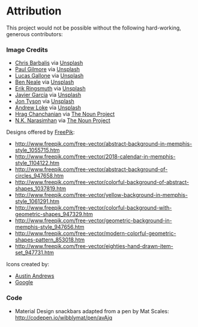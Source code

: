 Attribution
===========

This project would not be possible without the following hard-working, generous contributors:

### Image Credits ###
- [Chris Barbalis](https://unsplash.com/@cbarbalis) via [Unsplash](https://unsplash.com/photos/-1xst_xfY7Y)
- [Paul Gilmore](https://unsplash.com/@paulgilmore) via [Unsplash](https://unsplash.com/photos/q_RRL6vmqSg)
- [Lucas Gallone](https://unsplash.com/@lucasgallone) via [Unsplash](https://unsplash.com/photos/PVw_vtpCGaM)
- [Ben Neale](https://unsplash.com/@ben_neale) via [Unsplash](https://unsplash.com/photos/sUwVwGDfVbo)
- [Erik Ringsmuth](https://unsplash.com/@erikringsmuth) via [Unsplash](https://unsplash.com/photos/ODVotoog7tU)
- [Javier García](https://unsplash.com/@javigabbo) via [Unsplash](https://unsplash.com/photos/76YSjGsK-4c)
- [Jon Tyson](https://unsplash.com/@jontyson) via [Unsplash](https://unsplash.com/photos/v_BgAXQ2hjw)
- [Andrew Loke](https://unsplash.com/@lokeout) via [Unsplash](https://unsplash.com/photos/q_RRL6vmqSg)
- [Hrag Chanchanian](https://thenounproject.com/Hrag/) via [The Noun Project](https://thenounproject.com/term/tab/21837)
- [N.K. Narasimhan](https://thenounproject.com/animnarsi%40yahoo.com/) via [The Noun Project](https://thenounproject.com/term/download/98390/)

Designs offered by [FreePik](http://www.freepik.com):
- http://www.freepik.com/free-vector/abstract-background-in-memphis-style_1055715.htm
- http://www.freepik.com/free-vector/2018-calendar-in-memphis-style_1104122.htm
- http://www.freepik.com/free-vector/abstract-background-of-circles_947658.htm
- http://www.freepik.com/free-vector/colorful-background-of-abstract-shapes_1037819.htm
- http://www.freepik.com/free-vector/yellow-background-in-memphis-style_1061291.htm
- http://www.freepik.com/free-vector/colorful-background-with-geometric-shapes_947329.htm
- http://www.freepik.com/free-vector/geometric-background-in-memphis-style_947656.htm
- http://www.freepik.com/free-vector/modern-colorful-geometric-shapes-pattern_853018.htm
- http://www.freepik.com/free-vector/eighties-hand-drawn-item-set_947731.htm

Icons created by:
- [Austin Andrews](http://twitter.com/Templarian)
- [Google](https://material.io/icons/)
	
### Code ###
- Material Design snackbars adapted from a pen by Mat Scales: http://codepen.io/wibblymat/pen/avAjq
